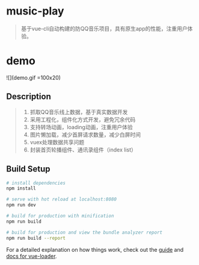 # music-play

> 基于vue-cli自动构建的防QQ音乐项目，具有原生app的性能，注重用户体验。

# demo
![](demo.gif =100x20)

## Description

> 1. 抓取QQ音乐线上数据，基于真实数据开发
> 1. 采用工程化，组件化方式开发，避免冗余代码
> 1. 支持转场动画，loading动画，注重用户体验
> 1. 图片懒加载，减少首屏请求数量，减少白屏时间
> 1. vuex处理数据共享问题
> 1. 封装首页轮播组件、通讯录组件（index list）

## Build Setup

``` bash
# install dependencies
npm install

# serve with hot reload at localhost:8080
npm run dev

# build for production with minification
npm run build

# build for production and view the bundle analyzer report
npm run build --report
```

For a detailed explanation on how things work, check out the [guide](http://vuejs-templates.github.io/webpack/) and [docs for vue-loader](http://vuejs.github.io/vue-loader).
